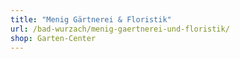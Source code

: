 ```yaml
---
title: "Menig Gärtnerei & Floristik"
url: /bad-wurzach/menig-gaertnerei-und-floristik/
shop: Garten-Center
---
```

